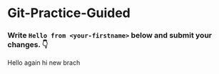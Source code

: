 # Git-Practice-Guided

### Write `Hello from <your-firstname>` below and submit your changes. 👇

Hello again 
hi new brach
